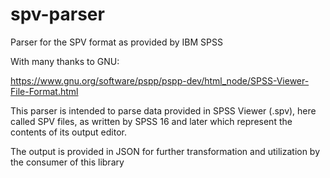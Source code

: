 # spv-parser
Parser for the SPV format as provided by IBM SPSS

With many thanks to GNU:

https://www.gnu.org/software/pspp/pspp-dev/html_node/SPSS-Viewer-File-Format.html

This parser is intended to parse data provided in SPSS Viewer (.spv), here called SPV files, as written by SPSS 16 and later which represent the contents of its output editor. 

The output is provided in JSON for further transformation and utilization by the consumer of this library
